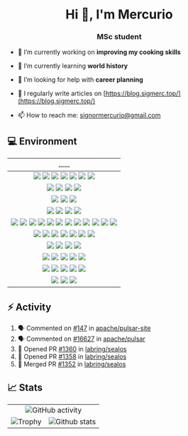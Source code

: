 <h1 align="center">Hi 👋, I'm Mercurio</h1>
<h3 align="center">MSc student</h3>

- 🔭 I’m currently working on **improving my cooking skills**

- 🌱 I’m currently learning **world history**

- 🤝 I’m looking for help with **career planning**

- 📝 I regularly write articles on [https://blog.sigmerc.top/](https://blog.sigmerc.top/)

- 📫 How to reach me: signormercurio@gmail.com

## 💻 Environment

| ...... |
| :-: |
| ![](https://img.shields.io/badge/Docker-2CA5E0?style=for-the-badge&logo=docker&logoColor=white) ![](https://img.shields.io/badge/containerd-575757?style=for-the-badge&logo=containerd&logoColor=white) ![](https://img.shields.io/badge/kubernetes-326ce5.svg?&style=for-the-badge&logo=kubernetes&logoColor=white) ![](https://img.shields.io/badge/Istio-466BB0?style=for-the-badge&logo=Istio&logoColor=white) ![](https://img.shields.io/badge/Google_Cloud-4285F4?style=for-the-badge&logo=google-cloud&logoColor=white) ![](https://img.shields.io/badge/GitHub_Actions-2088FF?style=for-the-badge&logo=github-actions&logoColor=white) ![](https://img.shields.io/badge/Alibaba_Cloud-FF6A00?style=for-the-badge&logo=alibabacloud&logoColor=white) |
| ![](https://img.shields.io/badge/Markdown-000000?style=for-the-badge&logo=markdown&logoColor=white) ![](https://img.shields.io/badge/LaTeX-47A141?style=for-the-badge&logo=LaTeX&logoColor=white) ![](https://img.shields.io/badge/Overleaf-47A141?style=for-the-badge&logo=Overleaf&logoColor=white) ![](https://img.shields.io/badge/Hugo-FF4088?style=for-the-badge&logo=hugo&logoColor=white) |
| ![](https://img.shields.io/badge/GitHub-100000?style=for-the-badge&logo=github&logoColor=white) ![](https://img.shields.io/badge/Stack_Overflow-FE7A16?style=for-the-badge&logo=stack-overflow&logoColor=white) ![](https://img.shields.io/badge/Medium-12100E?style=for-the-badge&logo=medium&logoColor=white) |
| ![](https://img.shields.io/badge/Google_chrome-4285F4?style=for-the-badge&logo=Google-chrome&logoColor=white) ![](https://img.shields.io/badge/Safari-000000?style=for-the-badge&logo=Safari&logoColor=white) ![](https://img.shields.io/badge/Microsoft_Edge-0078D7?style=for-the-badge&logo=Microsoft-edge&logoColor=white) ![](https://img.shields.io/badge/Puppeteer-40B5A4?style=for-the-badge&logo=Puppeteer&logoColor=white) |
| ![](https://img.shields.io/badge/npm-CB3837?style=for-the-badge&logo=npm&logoColor=white) ![](https://img.shields.io/badge/Yarn-2C8EBB?style=for-the-badge&logo=yarn&logoColor=white) ![](https://img.shields.io/badge/Jest-C21325?style=for-the-badge&logo=jest&logoColor=white) ![](https://img.shields.io/badge/Sass-CC6699?style=for-the-badge&logo=sass&logoColor=white) ![](https://img.shields.io/badge/Electron-2B2E3A?style=for-the-badge&logo=electron&logoColor=9FEAF9) ![](https://img.shields.io/badge/Vue.js-35495E?style=for-the-badge&logo=vuedotjs&logoColor=4FC08D) ![](https://img.shields.io/badge/material%20design-757575?style=for-the-badge&logo=material%20design&logoColor=white) ![](https://img.shields.io/badge/Webpack-8DD6F9?style=for-the-badge&logo=Webpack&logoColor=black) ![](https://img.shields.io/badge/Capacitor-119EFF?style=for-the-badge&logo=Capacitor&logoColor=white) ![](https://img.shields.io/badge/Quasar-1976D2?style=for-the-badge&logo=quasar&logoColor=white) ![](https://img.shields.io/badge/fastapi-109989?style=for-the-badge&logo=FASTAPI&logoColor=white) ![](https://img.shields.io/badge/Swagger-85EA2D?style=for-the-badge&logo=Swagger&logoColor=black) |
| ![](https://img.shields.io/badge/C-00599C?style=for-the-badge&logo=c&logoColor=white) ![](https://img.shields.io/badge/Python-FFD43B?style=for-the-badge&logo=python&logoColor=blue) ![](https://img.shields.io/badge/HTML5-E34F26?style=for-the-badge&logo=html5&logoColor=white) ![](https://img.shields.io/badge/CSS3-1572B6?style=for-the-badge&logo=css3&logoColor=white) ![](https://img.shields.io/badge/JavaScript-323330?style=for-the-badge&logo=javascript&logoColor=F7DF1E) ![](https://img.shields.io/badge/TypeScript-007ACC?style=for-the-badge&logo=typescript&logoColor=white) ![](https://img.shields.io/badge/Go-00ADD8?style=for-the-badge&logo=go&logoColor=white) |
| ![](https://img.shields.io/badge/Visual_Studio_Code-0078D4?style=for-the-badge&logo=visual%20studio%20code&logoColor=white) ![](https://img.shields.io/badge/Obsidian-483699?style=for-the-badge&logo=obsidian&logoColor=white) ![](https://img.shields.io/badge/Git-F05032?style=for-the-badge&logo=git&logoColor=white) ![](https://img.shields.io/badge/Postman-FF6C37?style=for-the-badge&logo=Postman&logoColor=white) |
|![](https://img.shields.io/badge/MariaDB-003545?style=for-the-badge&logo=mariadb&logoColor=white) ![](https://img.shields.io/badge/MySQL-00000F?style=for-the-badge&logo=mysql&logoColor=white) ![](https://img.shields.io/badge/PostgreSQL-316192?style=for-the-badge&logo=postgresql&logoColor=white) ![](https://img.shields.io/badge/SQLite-07405E?style=for-the-badge&logo=sqlite&logoColor=white) ![](https://img.shields.io/badge/redis-%23DD0031.svg?&style=for-the-badge&logo=redis&logoColor=white) |
| ![](https://img.shields.io/badge/Ubuntu-E95420?style=for-the-badge&logo=ubuntu&logoColor=white) ![](https://img.shields.io/badge/Kali_Linux-557C94?style=for-the-badge&logo=kali-linux&logoColor=white) ![](https://img.shields.io/badge/Debian-A81D33?style=for-the-badge&logo=debian&logoColor=white) ![](https://img.shields.io/badge/Windows-0078D6?style=for-the-badge&logo=windows&logoColor=white) ![](https://img.shields.io/badge/Android-3DDC84?style=for-the-badge&logo=android&logoColor=white) |
| ![](https://img.shields.io/badge/apple%20silicon-333333?style=for-the-badge&logo=apple&logoColor=white) ![](https://img.shields.io/badge/mac%20os-000000?style=for-the-badge&logo=apple&logoColor=white) ![](https://img.shields.io/badge/iTerm2-oh--my--zsh-000000?style=for-the-badge&logo=iterm2&logoColor=white) |

## ⚡ Activity
<!--START_SECTION:activity-->
1. 🗣 Commented on [#147](https://github.com/apache/pulsar-site/issues/147) in [apache/pulsar-site](https://github.com/apache/pulsar-site)
2. 🗣 Commented on [#16627](https://github.com/apache/pulsar/issues/16627) in [apache/pulsar](https://github.com/apache/pulsar)
3. 💪 Opened PR [#1360](https://github.com/labring/sealos/pull/1360) in [labring/sealos](https://github.com/labring/sealos)
4. 💪 Opened PR [#1358](https://github.com/labring/sealos/pull/1358) in [labring/sealos](https://github.com/labring/sealos)
5. 🎉 Merged PR [#1352](https://github.com/labring/sealos/pull/1352) in [labring/sealos](https://github.com/labring/sealos)
<!--END_SECTION:activity-->

## 📈 Stats

<table>
<tbody>
  <tr>
    <td colspan="2" align="center">
      <img src="https://activity-graph.herokuapp.com/graph?username=SignorMercurio&theme=material-palenight" alt="GitHub activity" />
    </td>
  </tr>
  <tr>
    <td align="left">
      <img src="https://github-profile-trophy.vercel.app/?username=signormercurio&theme=onedark&no-frame=true&row=2&column=3" alt="Trophy" />
    </td>
    <td align="right">
      <img src="https://github-readme-stats.vercel.app/api?username=signormercurio&count_private=true&show_icons=true&theme=material-palenight" alt="Github stats" />
    </td>
  </tr>
</tbody>
</table>
